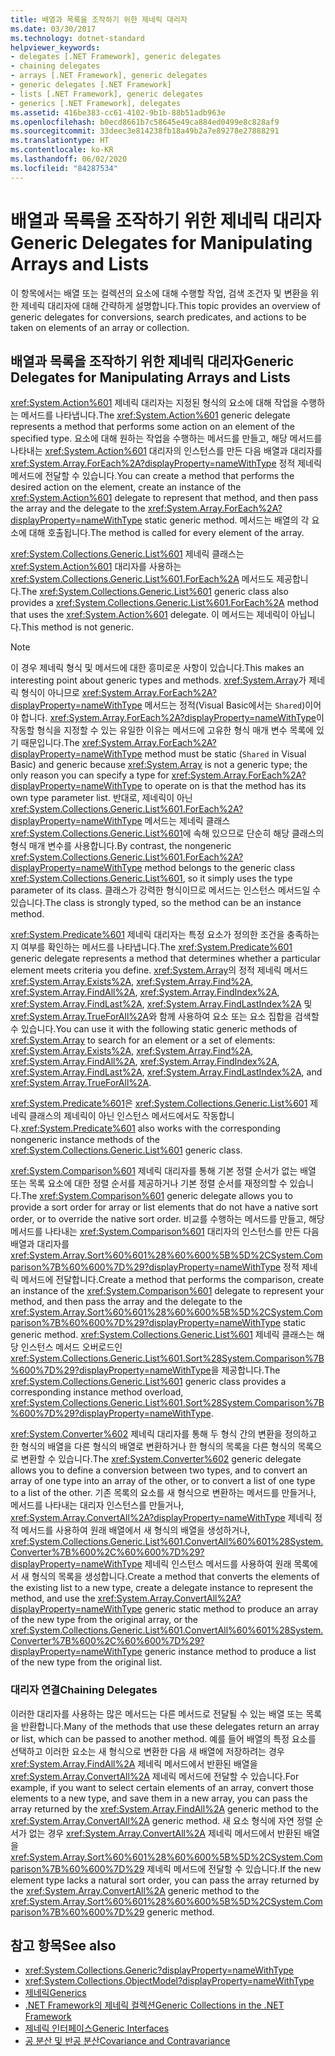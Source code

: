 ```yaml
---
title: 배열과 목록을 조작하기 위한 제네릭 대리자
ms.date: 03/30/2017
ms.technology: dotnet-standard
helpviewer_keywords:
- delegates [.NET Framework], generic delegates
- chaining delegates
- arrays [.NET Framework], generic delegates
- generic delegates [.NET Framework]
- lists [.NET Framework], generic delegates
- generics [.NET Framework], delegates
ms.assetid: 416be383-cc61-4102-9b1b-88b51adb963e
ms.openlocfilehash: b0ecd8661b7c58645e49ca884ed0499e8c828af9
ms.sourcegitcommit: 33deec3e814238fb18a49b2a7e89278e27888291
ms.translationtype: HT
ms.contentlocale: ko-KR
ms.lasthandoff: 06/02/2020
ms.locfileid: "84287534"
---
```

# <a name="generic-delegates-for-manipulating-arrays-and-lists"></a><span data-ttu-id="b3ff6-102">배열과 목록을 조작하기 위한 제네릭 대리자</span><span class="sxs-lookup"><span data-stu-id="b3ff6-102">Generic Delegates for Manipulating Arrays and Lists</span></span>
<span data-ttu-id="b3ff6-103">이 항목에서는 배열 또는 컬렉션의 요소에 대해 수행할 작업, 검색 조건자 및 변환을 위한 제네릭 대리자에 대해 간략하게 설명합니다.</span><span class="sxs-lookup"><span data-stu-id="b3ff6-103">This topic provides an overview of generic delegates for conversions, search predicates, and actions to be taken on elements of an array or collection.</span></span>  
  
## <a name="generic-delegates-for-manipulating-arrays-and-lists"></a><span data-ttu-id="b3ff6-104">배열과 목록을 조작하기 위한 제네릭 대리자</span><span class="sxs-lookup"><span data-stu-id="b3ff6-104">Generic Delegates for Manipulating Arrays and Lists</span></span>  
 <span data-ttu-id="b3ff6-105"><xref:System.Action%601> 제네릭 대리자는 지정된 형식의 요소에 대해 작업을 수행하는 메서드를 나타냅니다.</span><span class="sxs-lookup"><span data-stu-id="b3ff6-105">The <xref:System.Action%601> generic delegate represents a method that performs some action on an element of the specified type.</span></span> <span data-ttu-id="b3ff6-106">요소에 대해 원하는 작업을 수행하는 메서드를 만들고, 해당 메서드를 나타내는 <xref:System.Action%601> 대리자의 인스턴스를 만든 다음 배열과 대리자를 <xref:System.Array.ForEach%2A?displayProperty=nameWithType> 정적 제네릭 메서드에 전달할 수 있습니다.</span><span class="sxs-lookup"><span data-stu-id="b3ff6-106">You can create a method that performs the desired action on the element, create an instance of the <xref:System.Action%601> delegate to represent that method, and then pass the array and the delegate to the <xref:System.Array.ForEach%2A?displayProperty=nameWithType> static generic method.</span></span> <span data-ttu-id="b3ff6-107">메서드는 배열의 각 요소에 대해 호출됩니다.</span><span class="sxs-lookup"><span data-stu-id="b3ff6-107">The method is called for every element of the array.</span></span>  
  
 <span data-ttu-id="b3ff6-108"><xref:System.Collections.Generic.List%601> 제네릭 클래스는 <xref:System.Action%601> 대리자를 사용하는 <xref:System.Collections.Generic.List%601.ForEach%2A> 메서드도 제공합니다.</span><span class="sxs-lookup"><span data-stu-id="b3ff6-108">The <xref:System.Collections.Generic.List%601> generic class also provides a <xref:System.Collections.Generic.List%601.ForEach%2A> method that uses the <xref:System.Action%601> delegate.</span></span> <span data-ttu-id="b3ff6-109">이 메서드는 제네릭이 아닙니다.</span><span class="sxs-lookup"><span data-stu-id="b3ff6-109">This method is not generic.</span></span>  
  
> [!NOTE]
> <span data-ttu-id="b3ff6-110">이 경우 제네릭 형식 및 메서드에 대한 흥미로운 사항이 있습니다.</span><span class="sxs-lookup"><span data-stu-id="b3ff6-110">This makes an interesting point about generic types and methods.</span></span> <span data-ttu-id="b3ff6-111"><xref:System.Array>가 제네릭 형식이 아니므로 <xref:System.Array.ForEach%2A?displayProperty=nameWithType> 메서드는 정적(Visual Basic에서는 `Shared`)이어야 합니다. <xref:System.Array.ForEach%2A?displayProperty=nameWithType>이 작동할 형식을 지정할 수 있는 유일한 이유는 메서드에 고유한 형식 매개 변수 목록에 있기 때문입니다.</span><span class="sxs-lookup"><span data-stu-id="b3ff6-111">The <xref:System.Array.ForEach%2A?displayProperty=nameWithType> method must be static (`Shared` in Visual Basic) and generic because <xref:System.Array> is not a generic type; the only reason you can specify a type for <xref:System.Array.ForEach%2A?displayProperty=nameWithType> to operate on is that the method has its own type parameter list.</span></span> <span data-ttu-id="b3ff6-112">반대로, 제네릭이 아닌 <xref:System.Collections.Generic.List%601.ForEach%2A?displayProperty=nameWithType> 메서드는 제네릭 클래스 <xref:System.Collections.Generic.List%601>에 속해 있으므로 단순히 해당 클래스의 형식 매개 변수를 사용합니다.</span><span class="sxs-lookup"><span data-stu-id="b3ff6-112">By contrast, the nongeneric <xref:System.Collections.Generic.List%601.ForEach%2A?displayProperty=nameWithType> method belongs to the generic class <xref:System.Collections.Generic.List%601>, so it simply uses the type parameter of its class.</span></span> <span data-ttu-id="b3ff6-113">클래스가 강력한 형식이므로 메서드는 인스턴스 메서드일 수 있습니다.</span><span class="sxs-lookup"><span data-stu-id="b3ff6-113">The class is strongly typed, so the method can be an instance method.</span></span>  
  
 <span data-ttu-id="b3ff6-114"><xref:System.Predicate%601> 제네릭 대리자는 특정 요소가 정의한 조건을 충족하는지 여부를 확인하는 메서드를 나타냅니다.</span><span class="sxs-lookup"><span data-stu-id="b3ff6-114">The <xref:System.Predicate%601> generic delegate represents a method that determines whether a particular element meets criteria you define.</span></span> <span data-ttu-id="b3ff6-115"><xref:System.Array>의 정적 제네릭 메서드 <xref:System.Array.Exists%2A>, <xref:System.Array.Find%2A>, <xref:System.Array.FindAll%2A>, <xref:System.Array.FindIndex%2A>, <xref:System.Array.FindLast%2A>, <xref:System.Array.FindLastIndex%2A> 및 <xref:System.Array.TrueForAll%2A>와 함께 사용하여 요소 또는 요소 집합을 검색할 수 있습니다.</span><span class="sxs-lookup"><span data-stu-id="b3ff6-115">You can use it with the following static generic methods of <xref:System.Array> to search for an element or a set of elements: <xref:System.Array.Exists%2A>, <xref:System.Array.Find%2A>, <xref:System.Array.FindAll%2A>, <xref:System.Array.FindIndex%2A>, <xref:System.Array.FindLast%2A>, <xref:System.Array.FindLastIndex%2A>, and <xref:System.Array.TrueForAll%2A>.</span></span>  
  
 <span data-ttu-id="b3ff6-116"><xref:System.Predicate%601>은 <xref:System.Collections.Generic.List%601> 제네릭 클래스의 제네릭이 아닌 인스턴스 메서드에서도 작동합니다.</span><span class="sxs-lookup"><span data-stu-id="b3ff6-116"><xref:System.Predicate%601> also works with the corresponding nongeneric instance methods of the <xref:System.Collections.Generic.List%601> generic class.</span></span>  
  
 <span data-ttu-id="b3ff6-117"><xref:System.Comparison%601> 제네릭 대리자를 통해 기본 정렬 순서가 없는 배열 또는 목록 요소에 대한 정렬 순서를 제공하거나 기본 정렬 순서를 재정의할 수 있습니다.</span><span class="sxs-lookup"><span data-stu-id="b3ff6-117">The <xref:System.Comparison%601> generic delegate allows you to provide a sort order for array or list elements that do not have a native sort order, or to override the native sort order.</span></span> <span data-ttu-id="b3ff6-118">비교를 수행하는 메서드를 만들고, 해당 메서드를 나타내는 <xref:System.Comparison%601> 대리자의 인스턴스를 만든 다음 배열과 대리자를 <xref:System.Array.Sort%60%601%28%60%600%5B%5D%2CSystem.Comparison%7B%60%600%7D%29?displayProperty=nameWithType> 정적 제네릭 메서드에 전달합니다.</span><span class="sxs-lookup"><span data-stu-id="b3ff6-118">Create a method that performs the comparison, create an instance of the <xref:System.Comparison%601> delegate to represent your method, and then pass the array and the delegate to the <xref:System.Array.Sort%60%601%28%60%600%5B%5D%2CSystem.Comparison%7B%60%600%7D%29?displayProperty=nameWithType> static generic method.</span></span> <span data-ttu-id="b3ff6-119"><xref:System.Collections.Generic.List%601> 제네릭 클래스는 해당 인스턴스 메서드 오버로드인 <xref:System.Collections.Generic.List%601.Sort%28System.Comparison%7B%600%7D%29?displayProperty=nameWithType>을 제공합니다.</span><span class="sxs-lookup"><span data-stu-id="b3ff6-119">The <xref:System.Collections.Generic.List%601> generic class provides a corresponding instance method overload, <xref:System.Collections.Generic.List%601.Sort%28System.Comparison%7B%600%7D%29?displayProperty=nameWithType>.</span></span>  
  
 <span data-ttu-id="b3ff6-120"><xref:System.Converter%602> 제네릭 대리자를 통해 두 형식 간의 변환을 정의하고 한 형식의 배열을 다른 형식의 배열로 변환하거나 한 형식의 목록을 다른 형식의 목록으로 변환할 수 있습니다.</span><span class="sxs-lookup"><span data-stu-id="b3ff6-120">The <xref:System.Converter%602> generic delegate allows you to define a conversion between two types, and to convert an array of one type into an array of the other, or to convert a list of one type to a list of the other.</span></span> <span data-ttu-id="b3ff6-121">기존 목록의 요소를 새 형식으로 변환하는 메서드를 만들거나, 메서드를 나타내는 대리자 인스턴스를 만들거나, <xref:System.Array.ConvertAll%2A?displayProperty=nameWithType> 제네릭 정적 메서드를 사용하여 원래 배열에서 새 형식의 배열을 생성하거나, <xref:System.Collections.Generic.List%601.ConvertAll%60%601%28System.Converter%7B%600%2C%60%600%7D%29?displayProperty=nameWithType> 제네릭 인스턴스 메서드를 사용하여 원래 목록에서 새 형식의 목록을 생성합니다.</span><span class="sxs-lookup"><span data-stu-id="b3ff6-121">Create a method that converts the elements of the existing list to a new type, create a delegate instance to represent the method, and use the <xref:System.Array.ConvertAll%2A?displayProperty=nameWithType> generic static method to produce an array of the new type from the original array, or the <xref:System.Collections.Generic.List%601.ConvertAll%60%601%28System.Converter%7B%600%2C%60%600%7D%29?displayProperty=nameWithType> generic instance method to produce a list of the new type from the original list.</span></span>  
  
### <a name="chaining-delegates"></a><span data-ttu-id="b3ff6-122">대리자 연결</span><span class="sxs-lookup"><span data-stu-id="b3ff6-122">Chaining Delegates</span></span>  
 <span data-ttu-id="b3ff6-123">이러한 대리자를 사용하는 많은 메서드는 다른 메서드로 전달될 수 있는 배열 또는 목록을 반환합니다.</span><span class="sxs-lookup"><span data-stu-id="b3ff6-123">Many of the methods that use these delegates return an array or list, which can be passed to another method.</span></span> <span data-ttu-id="b3ff6-124">예를 들어 배열의 특정 요소를 선택하고 이러한 요소는 새 형식으로 변환한 다음 새 배열에 저장하려는 경우 <xref:System.Array.FindAll%2A> 제네릭 메서드에서 반환된 배열을 <xref:System.Array.ConvertAll%2A> 제네릭 메서드에 전달할 수 있습니다.</span><span class="sxs-lookup"><span data-stu-id="b3ff6-124">For example, if you want to select certain elements of an array, convert those elements to a new type, and save them in a new array, you can pass the array returned by the <xref:System.Array.FindAll%2A> generic method to the <xref:System.Array.ConvertAll%2A> generic method.</span></span> <span data-ttu-id="b3ff6-125">새 요소 형식에 자연 정렬 순서가 없는 경우 <xref:System.Array.ConvertAll%2A> 제네릭 메서드에서 반환된 배열을 <xref:System.Array.Sort%60%601%28%60%600%5B%5D%2CSystem.Comparison%7B%60%600%7D%29> 제네릭 메서드에 전달할 수 있습니다.</span><span class="sxs-lookup"><span data-stu-id="b3ff6-125">If the new element type lacks a natural sort order, you can pass the array returned by the <xref:System.Array.ConvertAll%2A> generic method to the <xref:System.Array.Sort%60%601%28%60%600%5B%5D%2CSystem.Comparison%7B%60%600%7D%29> generic method.</span></span>  
  
## <a name="see-also"></a><span data-ttu-id="b3ff6-126">참고 항목</span><span class="sxs-lookup"><span data-stu-id="b3ff6-126">See also</span></span>

- <xref:System.Collections.Generic?displayProperty=nameWithType>
- <xref:System.Collections.ObjectModel?displayProperty=nameWithType>
- [<span data-ttu-id="b3ff6-127">제네릭</span><span class="sxs-lookup"><span data-stu-id="b3ff6-127">Generics</span></span>](index.md)
- [<span data-ttu-id="b3ff6-128">.NET Framework의 제네릭 컬렉션</span><span class="sxs-lookup"><span data-stu-id="b3ff6-128">Generic Collections in the .NET Framework</span></span>](collections.md)
- [<span data-ttu-id="b3ff6-129">제네릭 인터페이스</span><span class="sxs-lookup"><span data-stu-id="b3ff6-129">Generic Interfaces</span></span>](interfaces.md)
- [<span data-ttu-id="b3ff6-130">공 분산 및 반공 분산</span><span class="sxs-lookup"><span data-stu-id="b3ff6-130">Covariance and Contravariance</span></span>](covariance-and-contravariance.md)
